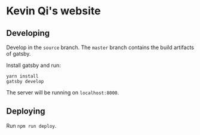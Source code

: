 # Kevin Qi's website

## Developing

Develop in the `source` branch. The `master` branch contains the build artifacts of gatsby.

Install gatsby and run:

```
yarn install
gatsby develop
```

The server will be running on `localhost:8000`.

## Deploying

Run `npm run deploy`.
